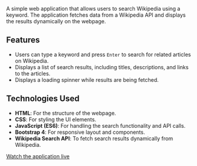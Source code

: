 A simple web application that allows users to search Wikipedia using a keyword. The application fetches data from a Wikipedia API and displays the results dynamically on the webpage.

## Features
- Users can type a keyword and press `Enter` to search for related articles on Wikipedia.
- Displays a list of search results, including titles, descriptions, and links to the articles.
- Displays a loading spinner while results are being fetched.

## Technologies Used
- **HTML**: For the structure of the webpage.
- **CSS**: For styling the UI elements.
- **JavaScript (ES6)**: For handling the search functionality and API calls.
- **Bootstrap 4**: For responsive layout and components.
- **Wikipedia Search API**: To fetch search results dynamically from Wikipedia.

[Watch the application live](wikit.ccbp.tech)
